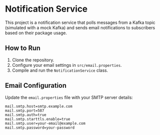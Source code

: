 # Notification Service

This project is a notification service that polls messages from a Kafka topic (simulated with a mock Kafka) and sends email notifications to subscribers based on their package usage.


## How to Run

1. Clone the repository.
2. Configure your email settings in `src/email.properties`.
3. Compile and run the `NotificationService` class.

## Email Configuration

Update the `email.properties` file with your SMTP server details:

```properties
mail.smtp.host=smtp.example.com
mail.smtp.port=587
mail.smtp.auth=true
mail.smtp.starttls.enable=true
mail.smtp.user=your-email@example.com
mail.smtp.password=your-password
